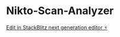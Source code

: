 # Nikto-Scan-Analyzer

[Edit in StackBlitz next generation editor ⚡️](https://stackblitz.com/~/github.com/dev1abhi/Nikto-Scan-Analyzer)